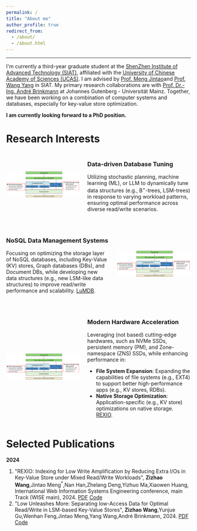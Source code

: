 ```yaml
---
permalink: /
title: "About me"
author_profile: true
redirect_from: 
  - /about/
  - /about.html
---
```


---
I'm currently a third-year graduate student at the [ShenZhen Institute of Advanced Technology (SIAT)](https://english.siat.ac.cn/), affiliated with the [University of Chinese Academy of Sciences (UCAS)](https://english.ucas.ac.cn/). I am advised by [Prof. Meng Jintao](http://210.75.252.46/jintao/)and [Prof. Wang Yang](https://people.ucas.edu.cn/~yangwang) in SIAT. My primary research collaborations are with [Prof. Dr.-Ing. André Brinkmann](https://research.zdv.uni-mainz.de/people/andre-brinkmann/) at Johannes Gutenberg - Universität Mainz. Together, we have been working on a combination of computer systems and databases, especially for key-value store optimization.

**I am currently looking forward to a PhD position.**

Research Interests
======

<div style="display: flex; align-items: center; margin-bottom: 30px;">
    <img src="../images/figure1.png" alt="Data-driven Database Tuning" style="width: 40%; margin-right: 20px; border-radius: 8px;">
    <div>
        <h3>Data-driven Database Tuning</h3>
        <p>Utilizing stochastic planning, machine learning (ML), or LLM to dynamically tune data structures (e.g., B<sup>+</sup>-trees, LSM-trees) in response to varying workload patterns, ensuring optimal performance across diverse read/write scenarios.</p>
    </div>
</div>

<div style="display: flex; align-items: center; margin-bottom: 30px;">
    <div style="margin-right: 20px;">
        <h3>NoSQL Data Management Systems</h3>
        <p>Focusing on optimizing the storage layer of NoSQL databases, including Key-Value (KV) stores, Graph databases (DBs), and Document DBs, while developing new data structures (e.g., new LSM-like data structures) to improve read/write performance and scalability. <a href="#vldb2025">LuMDB</a>.</p>
    </div>
    <img src="../images/figure1.png" alt="NoSQL Data Management Systems" style="width: 40%; border-radius: 8px;">
</div>

<div style="display: flex; align-items: center; margin-bottom: 30px;">
    <img src="../images/figure1.png" alt="Modern Hardware Acceleration" style="width: 40%; margin-right: 20px; border-radius: 8px;">
    <div>
        <h3>Modern Hardware Acceleration</h3>
        <p> Leveraging (not based) cutting-edge hardwares, such as NVMe SSDs, persistent memory (PM), and Zone-namespace (ZNS) SSDs, while enhancing performance in:</p>
        <ul>
            <li><b>File System Expansion</b>: Expanding the capabilities of file systems (e.g., EXT4) to support better high-performance apps (e.g., KV stores, RDBs).</li>
            <li><b>Native Storage Optimization</b>: Application-specific (e.g., KV store) optimizations on native storage. <a href="#wise2024">REXIO</a>.</li>
        </ul>
    </div>
</div>

Selected Publications
======

**2024**

1.  <a name="wise2024"></a> "REXIO: Indexing for Low Write Amplification by Reducing Extra I/Os in Key-Value Store under Mixed Read/Write Workloads", **Zizhao Wang**,Jintao Meng<sup>*</sup>,Nan Han,Zhelang Deng,Yizhuo Ma,Xiaowen Huang, International Web Information Systems Engineering conference, main Track (WISE main), 2024. [PDF](../conference_pdfs/REXIO.pdf) [Code](https://github.com/Zizhao-Wang/REXIO)
1.  <a name="vldb2025"></a> "Low Unleashes More: Separating low-Access Data for Optimal Read/Write in LSM-based Key-Value Stores", **Zizhao Wang**,Yunjue Gu,Wenhan Feng,Jintao Meng,Yang Wang,André Brinkmann, 2024. [PDF](#) [Code](https://github.com/Zizhao-Wang/LuMDB)